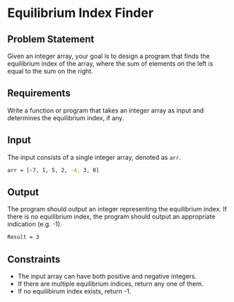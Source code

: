 # Equilibrium Index Finder

## Problem Statement

Given an integer array, your goal is to design a program that finds the equilibrium index of the array, where the sum of elements on the left is equal to the sum on the right.

## Requirements

Write a function or program that takes an integer array as input and determines the equilibrium index, if any.

## Input

The input consists of a single integer array, denoted as `arr`.

```bash
arr = [-7, 1, 5, 2, -4, 3, 0]
```

## Output

The program should output an integer representing the equilibrium index. If there is no equilibrium index, the program should output an appropriate indication (e.g. -1).

```bash
Result = 3
```

## Constraints

- The input array can have both positive and negative integers.
- If there are multiple equilibrium indices, return any one of them.
- If no equilibirum index exists, return -1.
